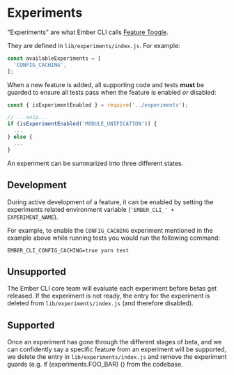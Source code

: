 # Experiments

"Experiments" are what Ember CLI calls [Feature Toggle](https://en.wikipedia.org/wiki/Feature_toggle).

They are defined in `lib/experiments/index.js`. For example:

```javascript
const availableExperiments = [
  'CONFIG_CACHING',
];
```

When a new feature is added, all supporting code and tests **must** be guarded
to ensure all tests pass when the feature is enabled _or_ disabled:

```javascript
const { isExperimentEnabled } = require('../experiments');

// ...snip...
if (isExperimentEnabled('MODULE_UNIFICATION')) {
  ...
} else {
  ...
}
```

An experiment can be summarized into three different states.

## Development

During active development of a feature, it can be enabled by setting the experiments
related environment variable (`'EMBER_CLI_' + EXPERIMENT_NAME`).

For example, to enable the `CONFIG_CACHING` experiment mentioned in the example
above while running tests you would run the following command:

```
EMBER_CLI_CONFIG_CACHING=true yarn test
```


## Unsupported

The Ember CLI core team will evaluate each experiment before betas get released.
If the experiment is not ready, the entry for the experiment is deleted from
`lib/experiments/index.js` (and therefore disabled).

## Supported

Once an experiment has gone through the different stages of beta, and we can
confidently say a specific feature from an experiment will be supported, we
delete the entry in `lib/experiments/index.js` and remove the experiment guards
(e.g. if (experiments.FOO_BAR) {) from the codebase.
